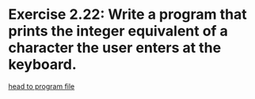 # Exercise 2.22: Write a program that prints the integer equivalent of a character the user enters at the keyboard.

[head to program file](02_22.cpp)
